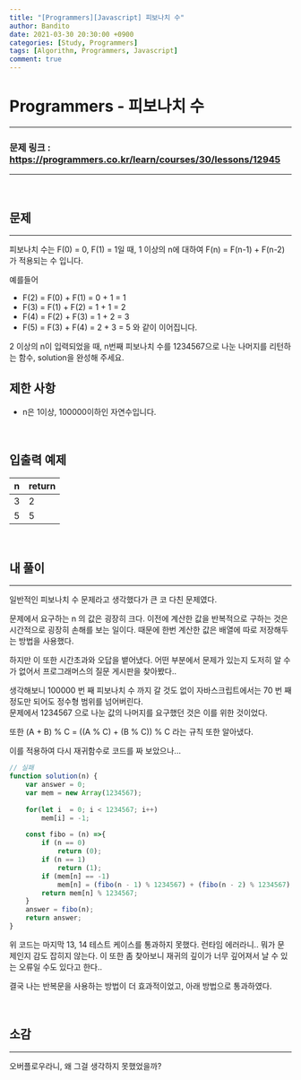 ```yaml
---
title: "[Programmers][Javascript] 피보나치 수"
author: Bandito
date: 2021-03-30 20:30:00 +0900
categories: [Study, Programmers]
tags: [Algorithm, Programmers, Javascript]
comment: true
---
```

 
# Programmers - 피보나치 수

***
### 문제 링크 : <https://programmers.co.kr/learn/courses/30/lessons/12945>

***

<br/>

## 문제
***

피보나치 수는 F(0) = 0, F(1) = 1일 때, 1 이상의 n에 대하여 F(n) = F(n-1) + F(n-2) 가 적용되는 수 입니다.

예를들어

+ F(2) = F(0) + F(1) = 0 + 1 = 1
+ F(3) = F(1) + F(2) = 1 + 1 = 2
+ F(4) = F(2) + F(3) = 1 + 2 = 3
+ F(5) = F(3) + F(4) = 2 + 3 = 5
와 같이 이어집니다.

2 이상의 n이 입력되었을 때, n번째 피보나치 수를 1234567으로 나눈 나머지를 리턴하는 함수, solution을 완성해 주세요.
<br/>

## 제한 사항

+ n은 1이상, 100000이하인 자연수입니다.

<br/>

## 입출력 예제

|n|return|
|----|----|
|3|2|
|5|5|


<br/>

## 내 풀이
***

일반적인 피보나치 수 문제라고 생각했다가 큰 코 다친 문제였다.   

문제에서 요구하는 n 의 값은 굉장히 크다. 이전에 계산한 값을 반복적으로 구하는 것은 시간적으로 굉장히 손해를 보는 일이다. 때문에 한번 계산한 값은 배열에 따로 저장해두는 방법을 사용했다.    

하지만 이 또한 시간초과와 오답을 뱉어냈다. 어떤 부분에서 문제가 있는지 도저히 알 수가 없어서 프로그래머스의 질문 게시판을 찾아봤다..     

생각해보니 100000 번 째 피보나치 수 까지 갈 것도 없이 자바스크립트에서는 70 번 째 정도만 되어도 정수형 범위를 넘어버린다.    
문제에서 1234567 으로 나눈 값의 나머지를 요구했던 것은 이를 위한 것이었다.    

또한 (A + B) % C = ((A % C) + (B % C)) % C 라는 규칙 또한 알아냈다.   

이를 적용하여 다시 재귀함수로 코드를 짜 보았으나...    

```javascript
// 실패
function solution(n) {
    var answer = 0;
    var mem = new Array(1234567);
    
    for(let i  = 0; i < 1234567; i++)
        mem[i] = -1;
    
    const fibo = (n) =>{
        if (n == 0)
            return (0);
        if (n == 1)
            return (1);
        if (mem[n] == -1)
            mem[n] = (fibo(n - 1) % 1234567) + (fibo(n - 2) % 1234567);
        return mem[n] % 1234567;
    }
    answer = fibo(n);
    return answer;
}
```

위 코드는 마지막 13, 14 테스트 케이스를 통과하지 못했다. 런타임 에러라니.. 뭐가 문제인지 감도 잡히지 않는다. 이 또한 좀 찾아보니 재귀의 깊이가 너무 깊어져서 날 수 있는 오류일 수도 있다고 한다..   

결국 나는 반복문을 사용하는 방법이 더 효과적이었고, 아래 방법으로 통과하였다.    

<script src="https://gist.github.com/Suppplier/bec329ee444331a871ac0411d1283508.js"></script>


<br/>

## 소감
***

오버플로우라니, 왜 그걸 생각하지 못했었을까? 